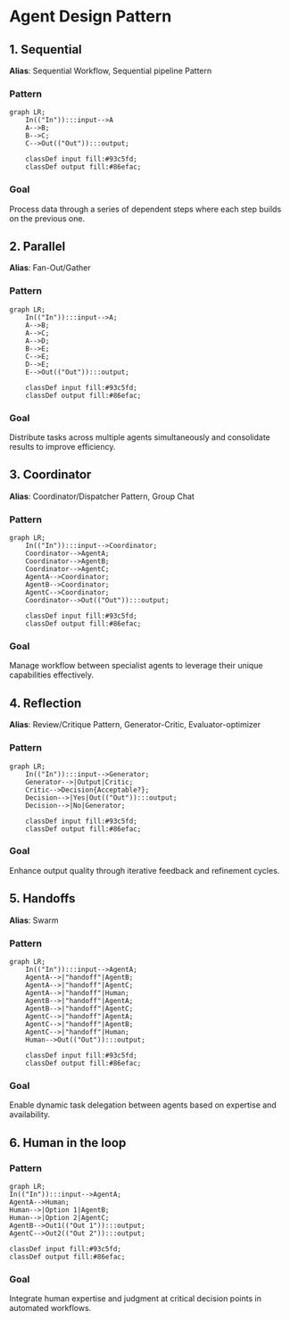 # Agent Design Pattern

## 1. Sequential
**Alias**: Sequential Workflow, Sequential pipeline Pattern

### Pattern
```mermaid
graph LR;
    In(("In")):::input-->A
    A-->B;
    B-->C;
    C-->Out(("Out")):::output;
    
    classDef input fill:#93c5fd;
    classDef output fill:#86efac;
```

### Goal
Process data through a series of dependent steps where each step builds on the previous one.

## 2. Parallel
**Alias**: Fan-Out/Gather

### Pattern
```mermaid
graph LR;
    In(("In")):::input-->A;
    A-->B;
    A-->C;
    A-->D;
    B-->E;
    C-->E;
    D-->E;
    E-->Out(("Out")):::output;
    
    classDef input fill:#93c5fd;
    classDef output fill:#86efac;
```

### Goal
Distribute tasks across multiple agents simultaneously and consolidate results to improve efficiency.

## 3. Coordinator
**Alias**: Coordinator/Dispatcher Pattern, Group Chat

### Pattern
```mermaid
graph LR;
    In(("In")):::input-->Coordinator;
    Coordinator-->AgentA;
    Coordinator-->AgentB;
    Coordinator-->AgentC;
    AgentA-->Coordinator;
    AgentB-->Coordinator;
    AgentC-->Coordinator;
    Coordinator-->Out(("Out")):::output;
    
    classDef input fill:#93c5fd;
    classDef output fill:#86efac;
```

### Goal
Manage workflow between specialist agents to leverage their unique capabilities effectively.

## 4. Reflection
**Alias**: Review/Critique Pattern, Generator-Critic, Evaluator-optimizer

### Pattern
```mermaid
graph LR;
    In(("In")):::input-->Generator;
    Generator-->|Output|Critic;
    Critic-->Decision{Acceptable?};
    Decision-->|Yes|Out(("Out")):::output;
    Decision-->|No|Generator;
    
    classDef input fill:#93c5fd;
    classDef output fill:#86efac;
```

### Goal
Enhance output quality through iterative feedback and refinement cycles.

## 5. Handoffs
**Alias**: Swarm

### Pattern
```mermaid
graph LR;
    In(("In")):::input-->AgentA;
    AgentA-->|"handoff"|AgentB;
    AgentA-->|"handoff"|AgentC;
    AgentA-->|"handoff"|Human;
    AgentB-->|"handoff"|AgentA;
    AgentB-->|"handoff"|AgentC;
    AgentC-->|"handoff"|AgentA;
    AgentC-->|"handoff"|AgentB;
    AgentC-->|"handoff"|Human;
    Human-->Out(("Out")):::output;
    
    classDef input fill:#93c5fd;
    classDef output fill:#86efac;
```

### Goal
Enable dynamic task delegation between agents based on expertise and availability.

## 6. Human in the loop
### Pattern
```mermaid
graph LR;
In(("In")):::input-->AgentA;
AgentA-->Human;
Human-->|Option 1|AgentB;
Human-->|Option 2|AgentC;
AgentB-->Out1(("Out 1")):::output;
AgentC-->Out2(("Out 2")):::output;

classDef input fill:#93c5fd;
classDef output fill:#86efac;
```

### Goal
Integrate human expertise and judgment at critical decision points in automated workflows.